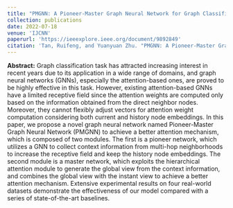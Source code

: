 ```yaml
---
title: "PMGNN: A Pioneer-Master Graph Neural Network for Graph Classification"
collection: publications
date: 2022-07-18
venue: 'IJCNN'
paperurl: 'https://ieeexplore.ieee.org/document/9892849'
citation: 'Tan, Ruifeng, and Yuanyuan Zhu. "PMGNN: A Pioneer-Master Graph Neural Network for Graph Classification." 2022 International Joint Conference on Neural Networks (IJCNN). IEEE, 2022.'
---
```



**Abstract:** Graph classification task has attracted increasing interest in recent years due to its application in a wide range of domains, and graph neural networks (GNNs), especially the attention-based ones, are proved to be highly effective in this task. However, existing attention-based GNNs have a limited receptive field since the attention weights are computed only based on the information obtained from the direct neighbor nodes. Moreover, they cannot flexibly adjust vectors for attention weight computation considering both current and history node embeddings. In this paper, we propose a novel graph neural network named Pioneer-Master Graph Neural Network (PMGNN) to achieve a better attention mechanism, which is composed of two modules. The first is a pioneer network, which utilizes a GNN to collect context information from multi-hop neighborhoods to increase the receptive field and keep the history node embeddings. The second module is a master network, which exploits the hierarchical attention module to generate the global view from the context information, and combines the global view with the instant view to achieve a better attention mechanism. Extensive experimental results on four real-world datasets demonstrate the effectiveness of our model compared with a series of state-of-the-art baselines.





